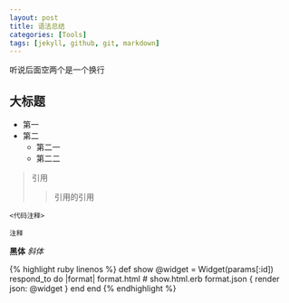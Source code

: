 ```yaml
---
layout: post
title: 语法总结
categories: [Tools]
tags: [jekyll, github, git, markdown]
---
```

听说后面空两个是一个换行  
## 大标题 ##

- 第一
- 第二
  + 第二一
  + 第二二

>引用
> > 引用的引用  

`<代码注释>`   

    注释

  **黑体**
  *斜体*

{% highlight ruby linenos %}
def show
  @widget = Widget(params[:id])
  respond_to do |format|
    format.html # show.html.erb
    format.json { render json: @widget }
  end
end
{% endhighlight %}    
